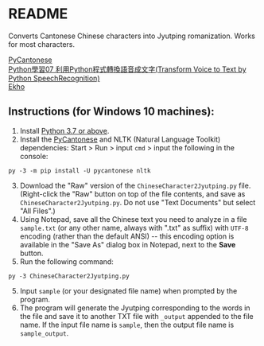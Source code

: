 # README
Converts Cantonese Chinese characters into Jyutping romanization. Works for most characters.

[PyCantonese](http://pycantonese.org)  
[Python學習07 利用Python程式轉換語音成文字(Transform Voice to Text by Python SpeechRecognition)](https://www.youtube.com/watch?v=3LLksqP2aXE)  
[Ekho](https://www.eguidedog.net/ekho.php)

## Instructions (for Windows 10 machines):  

1) Install [Python 3.7 or above](https://www.python.org/downloads/).  
2) Install the [PyCantonese](http://pycantonese.org) and NLTK (Natural Language Toolkit) dependencies: Start > Run > input ```cmd``` > input the following in the console:  
```
py -3 -m pip install -U pycantonese nltk
```
3) Download the "Raw" version of the ```ChineseCharacter2Jyutping.py``` file. (Right-click the "Raw" button on top of the file contents, and save as ```ChineseCharacter2Jyutping.py```. Do not use "Text Documents" but select "All Files".)  
4) Using Notepad, save all the Chinese text you need to analyze in a file ```sample.txt``` (or any other name, always with ".txt" as suffix) with ```UTF-8``` encoding (rather than the default ANSI) -- this encoding option is available in the "Save As" dialog box in Notepad, next to the **Save** button.    
5) Run the following command:  
```
py -3 ChineseCharacter2Jyutping.py
```
5) Input ```sample``` (or your designated file name) when prompted by the program.  
6) The program will generate the Jyutping corresponding to the words in the file and save it to another TXT file with ```_output``` appended to the file name. If the input file name is ```sample```, then the output file name is ```sample_output```.
